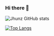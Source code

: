 ### Hi there 👋

![Jhunz GitHub stats](https://github-readme-stats.vercel.app/api?username=Jhun260Sloth&theme=github_dark&show_icons=true)

[![Top Langs](https://github-readme-stats.vercel.app/api/top-langs/?username=Jhun260Sloth&layout=compact)](https://github.com/Jhun260Sloth)
